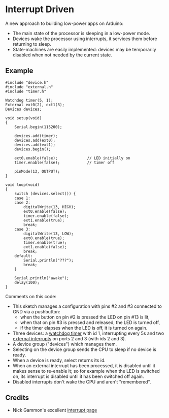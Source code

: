 Interrupt Driven
================

A new approach to building low-power apps on Arduino:
* The main state of the processor is sleeping in a low-power mode.
* Devices wake the processor using interrupts, it services them before returning to sleep.
* State-machines are easily implemented: devices may be temporarily disabled when not needed by the current state.

Example
-------

    #include "device.h"
    #include "external.h"
    #include "timer.h"
    
    Watchdog timer(5, 1);
    External ext0(2), ext1(3);
    Devices devices;
    
    void setup(void)
    {
    	Serial.begin(115200);
    
    	devices.add(timer);
    	devices.add(ext0);
    	devices.add(ext1);
    	devices.begin();
    	 
    	ext0.enable(false);             // LED initially on
        timer.enable(false);            // timer off
    
    	pinMode(13, OUTPUT);
    }
    
    void loop(void)
    {
    	switch (devices.select()) {
    	case 1:
    	case 2:
    		digitalWrite(13, HIGH);
    		ext0.enable(false);
    		timer.enable(false);
    		ext1.enable(true);
    		break;
    	case 3:
    		digitalWrite(13, LOW);
    		ext0.enable(true);
    		timer.enable(true);
    		ext1.enable(false);
    		break;
    	default:
    		Serial.println("???");
    		break;
    	}
    
    	Serial.println("awake");
    	delay(100);
    }

Comments on this code:
* This sketch manages a configuration with pins #2 and #3 connected to GND via a pushbutton:
  - when the button on pin #2 is pressed the LED on pin #13 is lit,
  - when that on pin #3 is pressed and released, the LED is turned off,
  - if the timer elapses when the LED is off, it is turned on again.
* Three devices: a 
[watchdog timer](http://evothings.com/watchdog-timers-how-to-reduce-power-usage-in-your-arduino-projects/) 
  with id 1, interrupting every 5s and two
  [external interrupts](http://gonium.net/md/2006/12/20/handling-external-interrupts-with-arduino/) 
  on ports 2 and 3 (with ids 2 and 3).
* A device group ("devices") which manages them.
* Selecting on the device group sends the CPU to sleep if no device is ready.
* When a device is ready, select returns its id.
* When an external interrupt has been processed, it is disabled until it makes sense to re-enable it; so for example when the LED is switched on, its interrupt is disabled until it has been switched off again. 
* Disabled interrupts don't wake the CPU and aren't "remembered".

Credits
-------
* Nick Gammon's excellent [interrupt page](http://gammon.com.au/interrupts)
